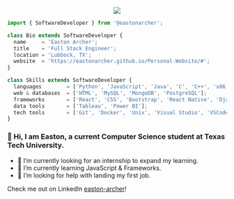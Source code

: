 <p align="center">
  <img src="https://github.com/EastonArcher/Personal-Website/blob/main/images/background.png" />
</p>


```js
import { SoftwareDeveloper } from '@eastonarcher';

class Bio extends SoftwareDeveloper {
  name     = 'Easton Archer';
  title    = 'Full Stack Engineer';
  location = 'Lubbock, TX';
  website  = 'https://eastonarcher.github.io/Personal-Website/#';
}

class Skills extends SoftwareDeveloper {
  languages        = ['Python', 'JavaScript', 'Java', 'C', 'C++', 'x86', 'Verilog'];
  web & databases  = ['HTML', 'MySQL', 'MongoDB', 'PostgreSQL'];
  frameworks       = ['React', 'CSS', 'Bootstrap', 'React Native', 'Django', 'Angular'];
  data tools       = ['Tableau', 'Power BI'];
  tech tools       = ['Git', 'Docker', 'Unix', 'Visual Studio', 'VSCode', 'MS Office', 'Eclipse'];
}
```
### 👋 Hi, I am Easton, a current Computer Science student at Texas Tech University. 
- 🔭 I’m currently looking for an internship to expand my learning.
- 🌱 I’m currently learning JavaScript & Frameworks.
- 🤔 I’m looking for help with landing my first job.

Check me out on LinkedIn [easton-archer](https://www.linkedin.com/in/easton-archer/)!
<!--
**EastonArcher/EastonArcher** is a ✨ _special_ ✨ repository because its `README.md` (this file) appears on your GitHub profile.

Here are some ideas to get you started:
- 🔭 I’m currently working on ...
- 🌱 I’m currently learning ...
- 👯 I’m looking to collaborate on ...
- 🤔 I’m looking for help with ...
- 💬 Ask me about ...
- 📫 How to reach me: ...
- 😄 Pronouns: ...
- ⚡ Fun fact: ...
-->
